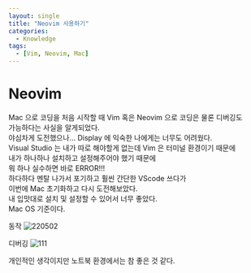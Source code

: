 ```yaml
---
layout: single
title: "Neovim 사용하기"
categories:
  - Knowledge
tags:
  - [Vim, Neovim, Mac]
---
```

# Neovim
Mac 으로 코딩을 처음 시작할 때 Vim 혹은 Neovim 으로 코딩은 물론 디버깅도 <br>
가능하다는 사실을 알게되었다. <br>
야심차게 도전했으나... Display 에 익숙한 나에게는 너무도 어려웠다. <br>
Visual Studio 는 내가 따로 해야할게 없는데 Vim 은 터미널 환경이기 때문에 <br>
내가 하나하나 설치하고 설정해주어야 했기 때문에<br>
뭐 하나 실수하면 바로 ERROR!!! <br>
하다하다 멘탈 나가서 포기하고 훨씬 간단한 VScode 쓰다가 <br>
이번에 Mac 초기화하고 다시 도전해보았다. <br>
내 입맛대로 설치 및 설정할 수 있어서 너무 좋았다. <br>
Mac OS 기준이다. <br>

동작
![220502](https://user-images.githubusercontent.com/87271529/166154917-00d1aa45-2b67-4aad-b3f3-2b2f49b9fe31.gif)

디버깅
![111](https://user-images.githubusercontent.com/87271529/166236076-3b5c3be5-4d37-4de4-a531-9443189f0e80.gif)

개인적인 생각이지만 노트북 환경에서는 참 좋은 것 같다.
